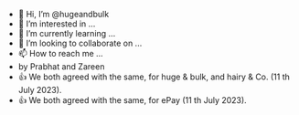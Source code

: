 - 👋 Hi, I’m @hugeandbulk
- 👀 I’m interested in ...
- 🌱 I’m currently learning ...
- 💞️ I’m looking to collaborate on ...
- 📫 How to reach me ...
- by Prabhat and Zareen
- 👍 We both agreed with the same, for huge & bulk, and hairy & Co. (11 th July 2023).
- 👍 We both agreed with the same, for ePay (11 th July 2023).

<!---
hugeandbulk/hugeandbulk is a ✨ special ✨ repository because its `README.md` (this file) appears on your GitHub profile.
You can click the Preview link to take a look at your changes.
--->

<!---
This repository is prepared by Prabhat Kumar and agreed by Zareen Khan.
--->
